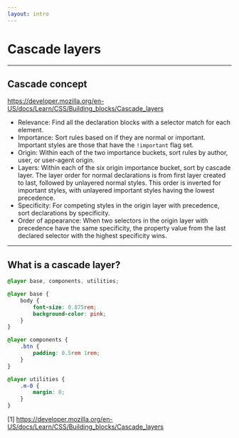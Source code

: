 ```yaml
---
layout: intro
---
```


# Cascade layers

<SupportedBrowsers chrome=99 edge=99 firefox=97 safari=15.4 />

---

## Cascade concept

https://developer.mozilla.org/en-US/docs/Learn/CSS/Building_blocks/Cascade_layers

- Relevance: Find all the declaration blocks with a selector match for each element.
- Importance: Sort rules based on if they are normal or important. Important styles are those that have the `!important` flag set.
- Origin: Within each of the two importance buckets, sort rules by author, user, or user-agent origin.
- Layers: Within each of the six origin importance bucket, sort by cascade layer. The layer order for normal declarations is from first layer created to last, followed by unlayered normal styles. This order is inverted for important styles, with unlayered important styles having the lowest precedence.
- Specificity: For competing styles in the origin layer with precedence, sort declarations by specificity.
- Order of appearance: When two selectors in the origin layer with precedence have the same specificity, the property value from the last declared selector with the highest specificity wins.

---

## What is a cascade layer?

```css
@layer base, components, utilities;

@layer base {
	body {
		font-size: 0.875rem;
		background-color: pink;
	}
}

@layer components {
	.btn {
		padding: 0.5rem 1rem;
	}
}

@layer utilities {
	.m-0 {
		margin: 0;
	}
}
```

<div class="mt-auto">

[1] https://developer.mozilla.org/en-US/docs/Learn/CSS/Building_blocks/Cascade_layers

</div>
